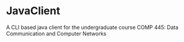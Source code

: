 # JavaClient
A CLI based java client for the undergraduate course COMP 445: Data Communication and Computer Networks
